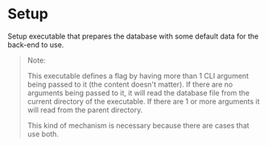 # Setup

Setup executable that prepares the database with some default data for the back-end to use.

> Note:
>
> This executable defines a flag by having more than 1 CLI argument being passed to it (the content doesn't matter).
> If there are no arguments being passed to it, it will read the database file from the current directory of the executable.
> If there are 1 or more arguments it will read from the parent directory.
>
> This kind of mechanism is necessary because there are cases that use both.
